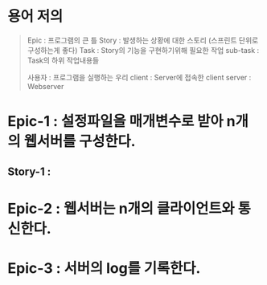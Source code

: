 # 용어 저의
>Epic : 프로그램의 큰 틀
>Story : 발생하는 상황에 대한 스토리 (스프린트 단위로 구성하는게 좋다)
>Task : Story의 기능을 구현하기위해 필요한 작업
>sub-task : Task의 하위 작업내용들
>
>사용자 : 프로그램을 실행하는 우리
>client : Server에 접속한 client
>server : Webserver
# Epic-1 : 설정파일을 매개변수로 받아 n개의 웹서버를 구성한다.
## Story-1 : 
# Epic-2 : 웹서버는 n개의 클라이언트와 통신한다.
# Epic-3 : 서버의 log를 기록한다.
